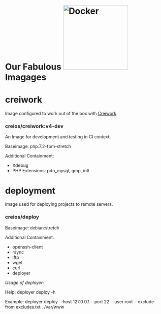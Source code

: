  
# Our Fabulous <img src="https://upload.wikimedia.org/wikipedia/commons/thumb/4/4e/Docker_%28container_engine%29_logo.svg/320px-Docker_%28container_engine%29_logo.svg.png" alt="Docker" width="210px"/> Imagages

# creiwork

Image configured to work out of the box with [Creiwork](https://github.com/creios/creiwork).

### creios/creiwork:v4-dev
An Image for development and testing in CI context.

Baseimage: php:7.2-fpm-stretch

Additional Containment:
 - Xdebug
 - PHP Extensions: pdo_mysql, gmp, intl
 
# deployment
Image used for deploying projects to remote servers.

### creios/deploy
Baseimage: debian:stretch

Additional Containment:
- openssh-client
- rsync
- lftp
- wget
- curl
- deployer

_Usage of deployer:_

Help:
deployer deploy -h

Example:
deployer deploy --host 127.0.0.1 --port 22 --user root --exclude-from excludes.txt . /var/www
